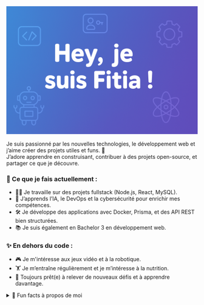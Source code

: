 <img src="assets/hero.png" alt="Hey, je suis Fitia !" />

<br/>

Je suis passionné par les nouvelles technologies, le développement web et j’aime créer des projets utiles et funs. 🚀  
J’adore apprendre en construisant, contribuer à des projets open-source, et partager ce que je découvre.

### 🚀 Ce que je fais actuellement :
- 🧑‍💻 Je travaille sur des projets fullstack (Node.js, React, MySQL).
- 🌱 J’apprends l’IA, le DevOps et la cybersécurité pour enrichir mes compétences.
- 🛠 Je développe des applications avec Docker, Prisma, et des API REST bien structurées.
- 📚 Je suis également en Bachelor 3 en développement web.

### ✨ En dehors du code :
- 🎮 Je m'intéresse aux jeux vidéo et à la robotique.
- 🏋️ Je m’entraîne régulièrement et je m’intéresse à la nutrition.
- 🧠 Toujours prêt(e) à relever de nouveaux défis et à apprendre davantage.

<details>
  <summary>📌 Fun facts à propos de moi</summary>
  <br>
  - J’aime les hackathons !  
  - J’ai une allergie aux fruits de mer 🍤❌  
  - Je rêve de créer un jour mon propre framework ou outil dev 😄
</details>